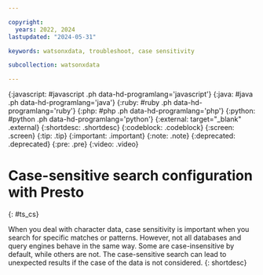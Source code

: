```yaml
---

copyright:
  years: 2022, 2024
lastupdated: "2024-05-31"

keywords: watsonxdata, troubleshoot, case sensitivity

subcollection: watsonxdata

---
```


{:javascript: #javascript .ph data-hd-programlang='javascript'}
{:java: #java .ph data-hd-programlang='java'}
{:ruby: #ruby .ph data-hd-programlang='ruby'}
{:php: #php .ph data-hd-programlang='php'}
{:python: #python .ph data-hd-programlang='python'}
{:external: target="_blank" .external}
{:shortdesc: .shortdesc}
{:codeblock: .codeblock}
{:screen: .screen}
{:tip: .tip}
{:important: .important}
{:note: .note}
{:deprecated: .deprecated}
{:pre: .pre}
{:video: .video}

# Case-sensitive search configuration with Presto
{: #ts_cs}

When you deal with character data, case sensitivity is important when you search for specific matches or patterns. However, not all databases and query engines behave in the same way. Some are case-insensitive by default, while others are not. The case-sensitive search can lead to unexpected results if the case of the data is not considered.
{: shortdesc}
